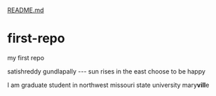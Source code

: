 [README.md](https://github.com/Satishgundlapally/first-repo/files/7050696/README.md)
# first-repo
my first repo

 satishreddy gundlapally --- sun rises in the east
 choose to be happy


 I am graduate 
 student in 
 northwest missouri state university
  mary**vill**e